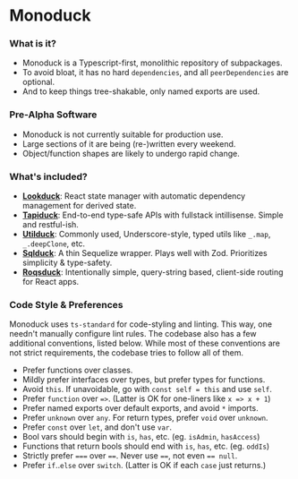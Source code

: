 # Monoduck

### What is it?

- Monoduck is a Typescript-first, monolithic repository of subpackages.
- To avoid bloat, it has no hard `dependencies`, and all `peerDependencies` are optional.
- And to keep things tree-shakable, only named exports are used.

### Pre-Alpha Software

- Monoduck is not currently suitable for production use.
- Large sections of it are being (re-)written every weekend.
- Object/function shapes are likely to undergo rapid change.

### What's included?

- [**Lookduck**](/src/lookduck/README.md): React state manager with automatic dependency management for derived state.
- [**Tapiduck**](/src/tapiduck/README.md): End-to-end type-safe APIs with fullstack intillisense. Simple and restful-ish.
- [**Utilduck**](/src/utilduck/README.md): Commonly used, Underscore-style, typed utils like `_.map`, `_.deepClone`, etc.
- [**Sqlduck**](/src/sqlduck/README.md): A thin Sequelize wrapper. Plays well with Zod. Prioritizes simplicity & type-safety.
- [**Roqsduck**](/src/roqsduck/README.md): Intentionally simple, query-string based, client-side routing for React apps.

### Code Style & Preferences

Monoduck uses `ts-standard` for code-styling and linting. This way, one needn't manually configure lint rules. The codebase also has a few additional conventions, listed below. While most of these conventions are not strict requirements, the codebase tries to follow all of them.

- Prefer functions over classes.
- Mildly prefer interfaces over types, but prefer types for functions.
- Avoid `this`. If unavoidable, go with `const self = this` and use `self`.
- Prefer `function` over `=>`. (Latter is OK for one-liners like `x => x + 1`)
- Prefer named exports over default exports, and avoid `*` imports.
- Prefer `unknown` over `any`. For return types, prefer `void` over `unknown`.
- Prefer `const` over `let`, and don't use `var`.
- Bool vars should begin with `is`, `has`, etc. (eg. `isAdmin`, `hasAccess`)
- Functions that return bools should end with `is`, `has`, etc. (eg. `oddIs`)
- Strictly prefer `===` over `==`. Never use `==`, not even `== null`.
- Prefer `if`..`else` over `switch`. (Latter is OK if each `case` just returns.)
